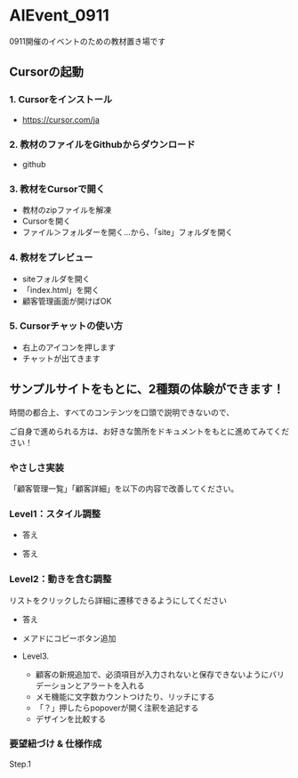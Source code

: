 # AIEvent_0911
0911開催のイベントのための教材置き場です

## Cursorの起動

### 1. Cursorをインストール

- https://cursor.com/ja

### 2. 教材のファイルをGithubからダウンロード

- github

### 3. 教材をCursorで開く

- 教材のzipファイルを解凍
- Cursorを開く
- ファイル＞フォルダーを開く…から、「site」フォルダを開く

### 4. 教材をプレビュー

- siteフォルダを開く
- 「index.html」を開く
- 顧客管理画面が開けばOK

### 5. Cursorチャットの使い方

- 右上のアイコンを押します
- チャットが出てきます

## サンプルサイトをもとに、2種類の体験ができます！

時間の都合上、すべてのコンテンツを口頭で説明できないので、

ご自身で進められる方は、お好きな箇所をドキュメントをもとに進めてみてください！

### やさしさ実装

「顧客管理一覧」「顧客詳細」を以下の内容で改善してください。

### **Level1：スタイル調整**

- 答え
    
    
- 答え
    
    

### **Level2：動きを含む調整**

リストをクリックしたら詳細に遷移できるようにしてください

- 答え
    
    

- メアドにコピーボタン追加
- Level3.
    - 顧客の新規追加で、必須項目が入力されないと保存できないようにバリデーションとアラートを入れる
    - メモ機能に文字数カウントつけたり、リッチにする
    - 「？」押したらpopoverが開く注釈を追記する
    - デザインを比較する

### 要望紐づけ & 仕様作成

Step.1
